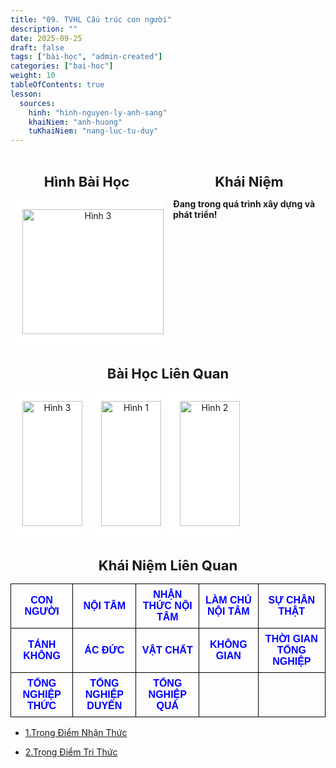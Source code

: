 ```yaml
---
title: "09. TVHL Cấu trúc con người"
description: ""
date: 2025-09-25
draft: false
tags: ["bài-học", "admin-created"]
categories: ["bai-hoc"]
weight: 10
tableOfContents: true
lesson:
  sources:
    hinh: "hinh-nguyen-ly-anh-sang"
    khaiNiem: "anh-huong"
    tuKhaiNiem: "nang-luc-tu-duy"
---
```


<!-- # 01. TVHL Nhận thức về nhân quả -->

<!-- **Mã hình:** WNT36003  
**Khóa học:** THẤU HIỂU NỘI TÂM - KIẾN TẠO AN VUI -->

<div style="display: flex; gap: 16px;">

  <!-- Cột Hình Bài Học -->
  <div style="flex: 1; max-width: 50%;">
    <h2 style="text-align: center; font-weight: bold; font-size: 22px; margin-bottom: 12px;">
      Hình Bài Học
    </h2>
    <a href="\" style="display: block; text-align: center;">
      <div style="border: 1px solid #fff; border-radius: 8px; padding: 8px; background: #fff;">
        <img src="/images/hinh29a.png" alt="Hình 3"
             style="width: 100%; height: 200px; object-fit: contain; border-radius: 4px; padding:10px;">
      </div>
    </a>
  </div>

  <div style="flex: 1; max-width: 50%;">
    <h2 style="text-align: center; font-weight: bold; font-size: 22px; margin-bottom: 12px;">
      Khái Niệm
    </h2>
  <p style="text-align: left;">

**Đang trong quá trình xây dựng và phát triển!**
  </p>
  </div>

</div>


<h2 style="text-align: center; font-weight: bold; font-size: 22px; margin-bottom: 12px;">
       Bài Học Liên Quan
    </h2> 

 <div style="display: flex; flex-wrap: wrap; gap: 12px; justify-content: flex-start;">
  <a href="\" style="flex: 1 1 calc(25% - 12px); max-width: calc(25% - 12px); text-align: center;">
    <div style="border: 1px solid #fff; border-radius: 8px; padding: 8px; background: #fff;">
      <img src="http://convoi.com.vn/wp-content/uploads/2025/09/hinh102a.png" alt="Hình 3"
           style="width: 100%; height: 200px; object-fit: contain; border-radius: 4px; padding:10px;">
    </div>
  </a>

  <a href="\" style="flex: 1 1 calc(25% - 12px); max-width: calc(25% - 12px); text-align: center;">
    <div style="border: 1px solid #fff; border-radius: 8px; padding: 8px; background: #fff;">
      <img src="/images/hinh114a.png" alt="Hình 1"
           style="width: 100%; height: 200px; object-fit: contain; border-radius: 4px; padding:10px;">
    </div>
  </a>
  <a href="\" style="flex: 1 1 calc(25% - 12px); max-width: calc(25% - 12px); text-align: center;">
    <div style="border: 1px solid #fff; border-radius: 8px; padding: 8px; background: #fff;">
      <img src="/images/hinh30a.png" alt="Hình 2"
           style="width: 100%; height: 200px; object-fit: contain; border-radius: 4px; padding:10px;">
    </div>
  </a>
</div>

<h2 style="text-align: center; font-weight: bold; font-size: 22px; margin-bottom: 12px;">
       Khái Niệm Liên Quan
</h2>

<table style="border-collapse: collapse; width: 100%; text-align: center; font-family: Arial, sans-serif;">
  <tr>
    <td style="border: 1px solid black; padding: 8px;">
      <a href="../../TU-KHAINIEM/con-nguoi/" style="text-decoration: none; color: blue; font-weight: bold;">CON NGƯỜI</a>
    </td>
    <td style="border: 1px solid black; padding: 8px;">
      <a href="\" style="text-decoration: none; color: blue; font-weight: bold;">NỘI TÂM</a>
    </td>
    <td style="border: 1px solid black; padding: 8px;">
      <a href="\" style="text-decoration: none; color: blue; font-weight: bold;">NHẬN THỨC NỘI TÂM</a>
    </td>
    <td style="border: 1px solid black; padding: 8px;">
      <a href="\" style="text-decoration: none; color: blue; font-weight: bold;">LÀM CHỦ NỘI TÂM</a>
    </td>
    <td style="border: 1px solid black; padding: 8px;">
      <a href="\" style="text-decoration: none; color: blue; font-weight: bold;">SỰ CHÂN THẬT</a>
    </td>
  </tr>

  <tr>
    <td style="border: 1px solid black; padding: 8px;">
      <a href="\" style="text-decoration: none; color: blue; font-weight: bold;">TÁNH KHÔNG</a>
    </td>
    <td style="border: 1px solid black; padding: 8px;">
      <a href="../../TU-KHAINIEM/ac-duc/" style="text-decoration: none; color: blue; font-weight: bold;">ÁC ĐỨC</a>
    </td>
    <td style="border: 1px solid black; padding: 8px;">
      <a href="\" style="text-decoration: none; color: blue; font-weight: bold;">VẬT CHẤT</a>
    </td>
    <td style="border: 1px solid black; padding: 8px;">
      <a href="\" style="text-decoration: none; color: blue; font-weight: bold;">KHÔNG GIAN</a>
    </td>
    <td style="border: 1px solid black; padding: 8px;">
      <a href="\" style="text-decoration: none; color: blue; font-weight: bold;">THỜI GIAN TỔNG NGHIỆP</a>
    </td>
  </tr>

  <tr>
    <td style="border: 1px solid black; padding: 8px;">
      <a href="\" style="text-decoration: none; color: blue; font-weight: bold;">TỔNG NGHIỆP THỨC</a>
    </td>
    <td style="border: 1px solid black; padding: 8px;">
      <a href="\" style="text-decoration: none; color: blue; font-weight: bold;">TỔNG NGHIỆP DUYÊN</a>
    </td>
    <td style="border: 1px solid black; padding: 8px;">
      <a href="\" style="text-decoration: none; color: blue; font-weight: bold;">TỔNG NGHIỆP QUẢ</a>
    </td>
    <td style="border: 1px solid black; padding: 8px;">
      <a href="\" style="text-decoration: none; color: blue; font-weight: bold;"></a>
    </td>
    <td style="border: 1px solid black; padding: 8px;">
      <a href="\" style="text-decoration: none; color: blue; font-weight: bold;"></a>
    </td>
  </tr>

</table>

- [1.Trọng Điểm Nhận Thức](../../KHAI-NIEM-NGUON/tvhl-cau-truc-con-nguoi/trong-diem-nhan-thuc)

- [2.Trọng Điểm Tri Thức](../../KHAI-NIEM-NGUON/tvhl-cau-truc-con-nguoi/trong-tam-tri-thuc)